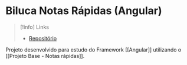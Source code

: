 # Biluca Notas Rápidas (Angular)

> [!info] Links
> - [Repositório](https://github.com/BrunoBiluca/biluca-notas-angular)

Projeto desenvolvido para estudo do Framework [[Angular]] utilizando o [[Projeto Base - Notas rápidas]].